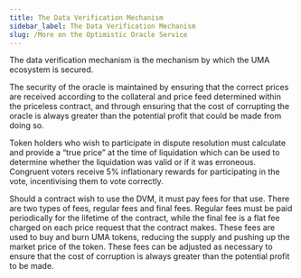 ```yaml
---
title: The Data Verification Mechanism
sidebar_label: The Data Verification Mechanism
slug: /More on the Optimistic Oracle Service
---
```


The data verification mechanism is the mechanism by which the UMA ecosystem is secured.

The security of the oracle is maintained by ensuring that the correct prices are received according to the collateral and price feed determined within the priceless contract, and through ensuring that the cost of corrupting the oracle is always greater than the potential profit that could be made from doing so. 

Token holders who wish to participate in dispute resolution must calculate and provide a “true price” at the time of liquidation which can be used to determine whether the liquidation was valid or if it was erroneous.  Congruent voters receive 5% inflationary rewards for participating in the vote, incentivising them to vote correctly. 

Should a contract wish to use the DVM, it must pay fees for that use.  There are two types of fees, regular fees and final fees.  Regular fees must be paid periodically for the lifetime of the contract, while the final fee is a flat fee charged on each price request that the contract makes.  These fees are used to buy and burn UMA tokens, reducing the supply and pushing up the market price of the token.  These fees can be adjusted as necessary to ensure that the cost of corruption is always greater than the potential profit to be made. 
